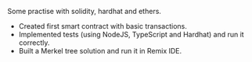 Some practise with solidity, hardhat and ethers.
- Created first smart contract with basic transactions.
- Implemented tests (using NodeJS, TypeScript and Hardhat) and run it correctly.
- Built a Merkel tree solution and run it in Remix IDE.
